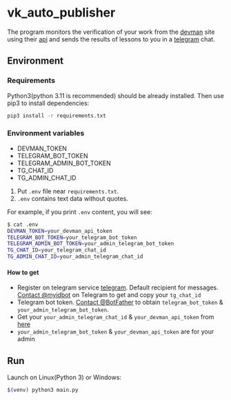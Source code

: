 # vk_auto_publisher

The program monitors the verification of your work from the [devman](https://dvmn.org/) site using
their [api](https://dvmn.org/api/docs/) and sends the results of lessons to you in
a [telegram](https://web.telegram.org/z/) chat.

## Environment

### Requirements

Python3(python 3.11 is recommended) should be already installed. Then use pip3 to install dependencies:

```bash
pip3 install -r requirements.txt
```

### Environment variables

- DEVMAN_TOKEN
- TELEGRAM_BOT_TOKEN
- TELEGRAM_ADMIN_BOT_TOKEN
- TG_CHAT_ID
- TG_ADMIN_CHAT_ID

1. Put `.env` file near `requirements.txt`.
2. `.env` contains text data without quotes.

For example, if you print `.env` content, you will see:

```bash
$ cat .env
DEVMAN_TOKEN=your_devman_api_token
TELEGRAM_BOT_TOKEN=your_telegram_bot_token
TELEGRAM_ADMIN_BOT_TOKEN=your_admin_telegram_bot_token
TG_CHAT_ID=your_telegram_chat_id
TG_ADMIN_CHAT_ID=your_admin_telegram_chat_id
```

#### How to get

* Register on telegram service [telegram](https://web.telegram.org/z/). Default recipient for
  messages. [Contact @myidbot](https://telegram.me/myidbot)
  on Telegram to get and copy your `tg_chat_id`
* Telegram bot token. [Contact @BotFather](https://telegram.me/botfather) to obtain `telegram_bot_token` & `your_admin_telegram_bot_token`.
* Get your `your_admin_telegram_chat_id` & `your_devman_api_token` from [here](https://dvmn.org/api/docs/)
* `your_admin_telegram_bot_token` & `your_devman_api_token` are for your admin

## Run

Launch on Linux(Python 3) or Windows:

```bash
$(venv) python3 main.py
```